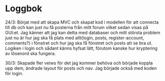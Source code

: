 # Loggbok

24/3: Börjat med att skapa MVC och skapat kod i 
modellen för att connecta till db och kan just nu få 
posterna från mitt forum vilket sedan visas på GUI:et. Jag känner 
att jag kan detta med databaser och mitt största problem just nu är
hur jag ska få plats med allt(login, posts, register-account, comments?) 
i fönstret och hur jag ska få fönstret och posts att se bra ut. 
Logiken i login och sådant känns hyfsat lätt, förutom 
kanske hur kryptering av lösenord ska fungera. 

30/3: Skapade fler veiws för det jag kommer behöva och började koppla upp dem, ändrade layout för posts och nav. 
Jag började också med koden för login. 
